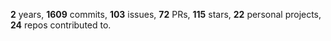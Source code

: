 **2** years, **1609** commits, **103** issues, **72** PRs, **115** stars, **22** personal projects, **24** repos contributed to.
